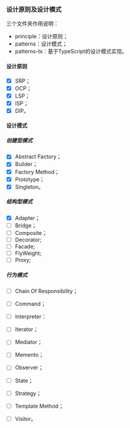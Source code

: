 ### 设计原则及设计模式

三个文件夹作用说明：

- principle：设计原则；
- patterns：设计模式；
- patterns-ts：基于TypeScript的设计模式实现。

#### 设计原则

- [x] SRP；
- [x] OCP；
- [x] LSP；
- [x] ISP；
- [x] DIP。

#### 设计模式

##### 创建型模式

- [x] Abstract Factory；
- [x] Builder；
- [x] Factory Method；
- [x] Prototype；
- [x] Singleton。

##### 结构型模式

- [x] Adapter；
- [ ] Bridge；
- [ ] Composite；
- [ ] Decorator;
- [ ] Facade;
- [ ] FlyWeight;
- [ ] Proxy;

##### 行为模式

- [ ] Chain Of Responsibility；
- [ ] Command；
- [ ] Interpreter：
- [ ] Iterator；
- [ ] Mediator；
- [ ] Memento；
- [ ] Observer；
- [ ] State；
- [ ] Strategy；
- [ ] Template Method；
- [ ] Visitor。



